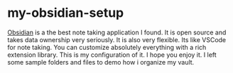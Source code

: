 # my-obsidian-setup
[Obsidian](https://obsidian.md/) is a the best note taking application I found.
It is open source and takes data ownership very seriously. It is also very flexible.
Its like VSCode for note taking. You can customize absolutely everything with a rich
extension library. This is my configuration of it. I hope you enjoy it. I left some sample
folders and files to demo how i organize my vault.
